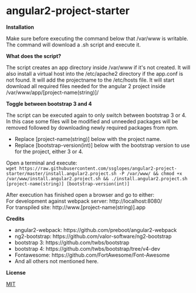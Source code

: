 # angular2-project-starter

<strong>Installation</strong><br />
<p>Make sure before executing the command below that /var/www is writable.<br />
The command will download a .sh script and execute it.</p>

<strong>What does the script?</strong><br />
<p>
The script creates an app directory inside /var/www if it's not created.
It will also install a virtual host into the /etc/apache2 directory if the app.conf is not found.
It will add the projectname to the /etc/hosts file.
It will start download all required files needed for the angular 2 project inside /var/www/app/[project-name(string)]/
</p>
<strong>Toggle between bootstrap 3 and 4</strong><br />
<p>
The script can be executed again to only switch between bootstrap 3 or 4. 
In this case some files will be modified and unneeded packages will be removed followed by downloading newly required packages from npm.
</p>
<ul>
<li>Replace [project-name(string)] below with the project name.</li>
<li>Replace [bootstrap-version(int)] below with the bootstrap version to use for the project, either 3 or 4.</li>
</ul>
Open a terminal and execute:<br />
<code>wget https://raw.githubusercontent.com/ssglopes/angular2-project-starter/master/install.angular2.project.sh -P /var/www/ && chmod +x /var/www/install.angular2.project.sh && ./install.angular2.project.sh [project-name(string)] [bootstrap-version(int)]</code>

<p>
After execution has finished open a browser and go to either:<br />
For development against webpack server: http://localhost:8080/<br />
For transpiled site: http://www.[project-name(string)].app
</p>

<strong>Credits</strong><br />
<ul>
<li>angular2-webpack: https://github.com/preboot/angular2-webpack</li>
<li>ng2-bootstrap: https://github.com/valor-software/ng2-bootstrap</li>
<li>bootstrap 3: https://github.com/twbs/bootstrap</li>
<li>bootstrap 4: https://github.com/twbs/bootstrap/tree/v4-dev</li>
<li>Fontawesome: https://github.com/FortAwesome/Font-Awesome</li>
<li>And all others not mentioned here.</li>
</ul>

<strong>License</strong><br />
<p><a href="https://raw.githubusercontent.com/ssglopes/angular2-project-starter/master/LICENSE">MIT</a></p>


